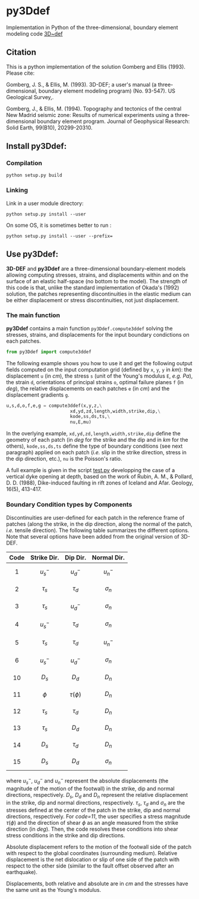 # py3Ddef
Implementation in Python of the three-dimensional, boundary element modeling code [3D~def](http://www.ceri.memphis.edu/people/ellis/3ddef/)


## Citation
This is a python implementation of the solution Gomberg and Ellis (1993). Please cite:

Gomberg, J. S., & Ellis, M. (1993). 3D-DEF; a user's manual (a three-dimensional, boundary element modeling program) (No. 93-547). US Geological Survey,.

Gomberg, J., & Ellis, M. (1994). Topography and tectonics of the central New Madrid seismic zone: Results of numerical experiments using a three‐dimensional boundary element program. Journal of Geophysical Research: Solid Earth, 99(B10), 20299-20310.



## Install py3Ddef:

### Compilation
```
python setup.py build
```

### Linking

Link in a user module directory:
```
python setup.py install --user
```
On some OS, it is sometimes better to run :
```
python setup.py install --user --prefix=
```

## Use py3Ddef:

**3D-DEF** and **py3Ddef** are a three-dimensional boundary-element models allowing computing stresses, strains, and displacements within and on the surface of an elastic half-space (no bottom to the model). The strength of this code is that, unlike the standard implementation of Okada's (1992) solution, the patches representing discontinuities in the elastic medium can be either displacement or stress discontinuities, not just displacement.

### The main function

**py3Ddef** contains a main function `py3Ddef.compute3ddef` solving the stresses, strains, and displacements for the input boundary condictions on each patches.

```python
from py3Ddef import compute3ddef
```

The following example shows you how to use it and get the following output fields computed on the input computation grid (defined by `x`, `y`, `y` in *km*): the displacement `u` (in *cm*), the stress `s` (unit of the Young's modulus `E`, *e.g. Pa*), the strain `d`, orientations of principal strains `o`, optimal failure planes `f` (in *deg*), the relative displacements on each patches `e` (in *cm*) and the displacement gradients `g`.

```python
u,s,d,o,f,e,g = compute3ddef(x,y,z,\
                        xd,yd,zd,length,width,strike,dip,\
                        kode,ss,ds,ts,\
                        nu,E,mu)
```

In the overlying example, `xd,yd,zd,length,width,strike,dip` define the geometry of each patch (in *deg* for the strike and the dip and in *km* for the others), `kode,ss,ds,ts` define the type of boundary conditions (see next paragraph) applied on each patch (*i.e.* slip in the strike direction, stress in the dip direction, etc.), `nu` is the Poisson's ratio.

A full example is given in the script [test.py](/test/test.py) developping the case of a vertical dyke opening at depth, based on the work of Rubin, A. M., & Pollard, D. D. (1988), Dike-induced faulting in rift zones of Iceland and Afar. Geology, 16(5), 413-417.

### Boundary Condition types by Components

Discontinuities are user-defined for each patch in the reference frame of patches (along the strike, in the dip direction, along the normal of the patch, *i.e.* tensile direction). The following table summarizes the different options. Note that several options have been added from the original version of 3D-DEF.

| Code | Strike Dir. | Dip Dir. | Normal Dir.|
| :---: | :---: | :---: | :---: |
| 1  | $$u_{s}^{-}$$ | $$u_{d}^{-}$$ | $$u_{n}^{-}$$ |
| 2  | $$\tau_{s}$$ | $$\tau_{d}$$ | $$\sigma_{n}$$ |
| 3  | $$\tau_{s}$$ | $$u_{d}^{-}$$ | $$\sigma_{n}$$ |
| 4  | $$u_{s}^{-}$$ | $$\tau_{d}$$ | $$\sigma_{n}$$ |
| 5  | $$\tau_{s}$$ | $$\tau_{d}$$ | $$u_{n}^{-}$$ |
| 6  | $$u_{s}^{-}$$ | $$u_{d}^{-}$$ | $$\sigma_{n}$$ |
| 10 | $$D_{s}$$ | $$D_{d}$$ | $$D_{n}$$ |
| 11 | $$\phi$$ | $$\tau(\phi)$$ | $$D_{n}$$ |
| 12 | $$\tau_{s}$$ | $$\tau_{d}$$ | $$D_{n}$$ |
| 13 | $$\tau_{s}$$ | $$D_{d}$$ | $$D_{n}$$ |
| 14 | $$D_{s}$$ | $$\tau_{d}$$ | $$D_{n}$$ |
| 15 | $$D_{s}$$ | $$D_{d}$$ | $$\sigma_{n}$$ |


where $u_{s}^{-}$, $u_{d}^{-}$ and $u_{n}^{-}$ represent the absolute displacements (the magnitude of the motion of the footwall) in the strike, dip and normal directions, respectively. $D_{s}$, $D_{d}$ and $D_{n}$ represent the relative displacement in the strike, dip and normal directions, respectively. $\tau_{s}$, $\tau_{d}$ and $\sigma_{n}$ are the stresses defined at the center of the patch in the strike, dip and normal directions, respectively. For *code=11*, the user specifies a stress magnitude $\tau(\phi)$ and the direction of shear $\phi$ as an angle measured from the strike direction (in *deg*). Then, the code resolves these conditions into shear stress conditions in the strike and dip directions.

Absolute displacement refers to the motion of the footwall side of the patch with respect to the global coordinates (surrounding medium).
Relative  displacement is the net dislocation or slip of one side of the patch with respect to the other side (similar to the fault offset observed after an earthquake).

Displacements, both relative and absolute are in *cm* and the stresses have the same unit as the Young's modulus.
